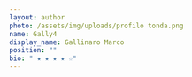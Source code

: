 ```yaml
---
layout: author
photo: /assets/img/uploads/profilo tonda.png
name: Gally4
display_name: Gallinaro Marco
position: ""
bio: " ★ ★ ★ ★ ☆"
---
```

